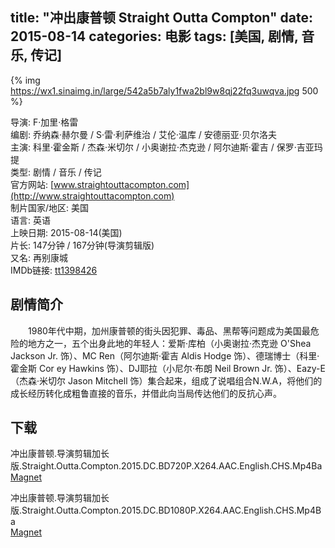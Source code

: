 title: "冲出康普顿 Straight Outta Compton"
date: 2015-08-14
categories: 电影
tags: [美国, 剧情, 音乐, 传记]
---
{% img https://wx1.sinaimg.in/large/542a5b7aly1fwa2bl9w8qj22fq3uwqva.jpg 500 %}

导演: F·加里·格雷  
编剧: 乔纳森·赫尔曼 / S·雷·利萨维治 / 艾伦·温库 / 安德丽亚·贝尔洛夫  
主演: 科里·霍金斯 / 杰森·米切尔 / 小奥谢拉·杰克逊 / 阿尔迪斯·霍吉 / 保罗·吉亚玛提  
类型: 剧情 / 音乐 / 传记  
官方网站: [www.straightouttacompton.com](http://www.straightouttacompton.com)  
制片国家/地区: 美国  
语言: 英语  
上映日期: 2015-08-14(美国)  
片长: 147分钟 / 167分钟(导演剪辑版)  
又名: 再别康城  
IMDb链接: [tt1398426](http://www.imdb.com/title/tt1398426)

## 剧情简介

　　1980年代中期，加州康普顿的街头因犯罪、毒品、黑帮等问题成为美国最危险的地方之一，五个出身此地的年轻人：爱斯·库柏（小奥谢拉·杰克逊 O'Shea Jackson Jr. 饰）、MC Ren（阿尔迪斯·霍吉 Aldis Hodge 饰）、德瑞博士（科里·霍金斯 Cor ey Hawkins 饰）、DJ耶拉（小尼尔·布朗 Neil Brown Jr. 饰）、Eazy-E（杰森·米切尔 Jason Mitchell 饰）集合起来，组成了说唱组合N.W.A，将他们的成长经历转化成粗鲁直接的音乐，并借此向当局传达他们的反抗心声。

## 下载

冲出康普顿.导演剪辑加长版.Straight.Outta.Compton.2015.DC.BD720P.X264.AAC.English.CHS.Mp4Ba  
[Magnet](magnet:?xt=urn:btih:b0a42b43879b9993d8cbe86d378040a3db580fdf)

冲出康普顿.导演剪辑加长版.Straight.Outta.Compton.2015.DC.BD1080P.X264.AAC.English.CHS.Mp4Ba  
[Magnet](magnet:?xt=urn:btih:42ac0f16d2ef0d4db2bbfdc17586260b7bafbc54)
